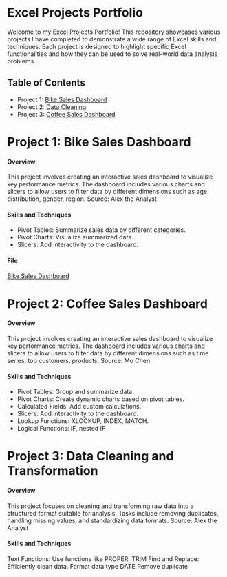 # Excel Projects Portfolio
Welcome to my Excel Projects Portfolio! This repository showcases various projects I have completed to demonstrate a wide range of Excel skills and techniques. Each project is designed to highlight specific Excel functionalities and how they can be used to solve real-world data analysis problems.

## Table of Contents
- Project 1: [Bike Sales Dashboard]()
- Project 2: [Data Cleaning](https://github.com/neecao/Excel/blob/main/Data%20Cleaning%20Excel.xlsx)
- Project 3: [Coffee Sales Dashboard](https://github.com/neecao/Excel/blob/main/Coffee%20Sales%20Dashboard.xlsx)

Project 1: Bike Sales Dashboard
==
#### Overview
This project involves creating an interactive sales dashboard to visualize key performance metrics. The dashboard includes various charts and slicers to allow users to filter data by different dimensions such as age distribution, gender, region.
Source: Alex the Analyst

#### Skills and Techniques
- Pivot Tables: Summarize sales data by different categories.
- Pivot Charts: Visualize summarized data.
- Slicers: Add interactivity to the dashboard.
  
#### File
[Bike Sales Dashboard](https://github.com/neecao/Excel/blob/main/Bike%20Sales%20Dashboard.xlsx)

Project 2: Coffee Sales Dashboard
==
#### Overview
This project involves creating an interactive sales dashboard to visualize key performance metrics. The dashboard includes various charts and slicers to allow users to filter data by different dimensions such as time series, top customers, products.
Source: Mo Chen

#### Skills and Techniques
- Pivot Tables: Group and summarize data.
- Pivot Charts: Create dynamic charts based on pivot tables.
- Calculated Fields: Add custom calculations.
- Slicers: Add interactivity to the dashboard.
- Lookup Functions: XLOOKUP, INDEX, MATCH.
- Logical Functions: IF, nested IF

Project 3: Data Cleaning and Transformation
==
#### Overview
This project focuses on cleaning and transforming raw data into a structured format suitable for analysis. Tasks include removing duplicates, handling missing values, and standardizing data formats.
Source: Alex the Analyst

#### Skills and Techniques
Text Functions: Use functions like PROPER, TRIM
Find and Replace: Efficiently clean data.
Format data type DATE
Remove duplicate
